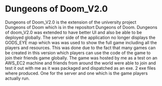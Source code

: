 # Dungeons of Doom_V2.0
 
Dungeons of Doom_V2.0 is the extension of the university project Dungeons of Doom which is in the repositort Dungeons of Doom.
Dungeons of doom_V2.0 was extended to have better UI and also be able to be deployed globally. 
The server side of the application no longer displays the GODS_EYE map which was was used to show the full game including all the players and resources. This was done due to the fact
  that many games can be created in this version which players can use the code of the game to join their friends game globally.
  The game was hosted by me as a test on an AWS_EC2 machine and friends from around the world were able to join and test it out with me as it was packaged and dispatched as an exe.
  2 exe files where produced. One for the server and one which is the game players actually run.
